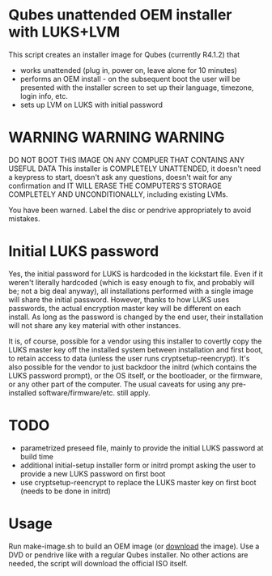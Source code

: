 # Qubes unattended OEM installer with LUKS+LVM

This script creates an installer image for Qubes (currently R4.1.2) that
 - works unattended (plug in, power on, leave alone for 10 minutes)
 - performs an OEM install - on the subsequent boot the user will be presented with the installer screen to set up their language, timezone, login info, etc.
 - sets up LVM on LUKS with initial password

# WARNING WARNING WARNING
DO NOT BOOT THIS IMAGE ON ANY COMPUER THAT CONTAINS ANY USEFUL DATA
This installer is COMPLETELY UNATTENDED, it doesn't need a keypress to start, doesn't ask any questions, doesn't wait for any confirmation and IT WILL ERASE THE COMPUTERS'S STORAGE COMPLETELY AND UNCONDITIONALLY, including existing LVMs.

You have been warned. Label the disc or pendrive appropriately to avoid mistakes.

# Initial LUKS password

Yes, the initial password for LUKS is hardcoded in the kickstart file. Even if it weren't literally hardcoded (which is easy enough to fix, and probably will be; not a big deal anyway), all installations performed with a single image will share the initial password. However, thanks to how LUKS uses passwords, the actual encryption master key will be different on each install. As long as the password is changed by the end user, their installation will not share any key material with other instances.

It is, of course, possible for a vendor using this installer to covertly copy the LUKS master key off the installed system between installation and first boot, to retain access to data (unless the user runs cryptsetup-reencrypt). It's also possible for the vendor to just backdoor the initrd (which contains the LUKS password prompt), or the OS itself, or the bootloader, or the firmware, or any other part of the computer. The usual caveats for using any pre-installed software/firmware/etc. still apply.

# TODO

 - parametrized preseed file, mainly to provide the initial LUKS password at build time
 - additional initial-setup installer form or initrd prompt asking the user to provide a new LUKS password on first boot
 - use cryptsetup-reencrypt to replace the LUKS master key on first boot (needs to be done in initrd)

# Usage

Run make-image.sh to build an OEM image (or [download](https://www.nitrokey.com/files/ci/nitropad/qubes-oem/) the image).  Use a DVD or pendrive like with a regular Qubes installer. No other actions are needed, the script will download the official ISO itself.

